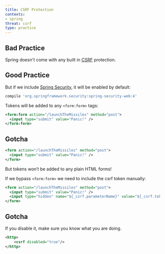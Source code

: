 ```yaml
---
title: CSRF Protection
contexts:
- spring
threat: csrf
type: practice
---
```


## Bad Practice

Spring doesn't come with any built in
[CSRF](https://www.owasp.org/index.php/Cross-Site_Request_Forgery_(CSRF))
protection.

## Good Practice

But if we include [Spring Security](https://projects.spring.io/spring-security/), it will be enabled by default:

```gradle
compile 'org.springframework.security:spring-security-web:4'
```

Tokens will be added to any `<form:form>` tags:

```xml
<form:form action="/launchTheMissiles" method="post">
  <input type="submit" value="Panic!" />
</form:form>
```

## Gotcha

```xml
<form action="/launchTheMissiles" method="post">
  <input type="submit" value="Panic!" />
</form>
```

But tokens won’t be added to any plain HTML forms!

If we bypass `<form:form>` we need to include the csrf token manually:

```xml
<form action="/launchTheMissiles" method="post">
  <input type="submit" value="Panic!" />
  <input type="hidden" name="${_csrf.parameterName}" value="${_csrf.token}"/>
</form>
```

## Gotcha

If you disable it, make sure you know what you are doing.

```xml
<http>
	<csrf disabled="true"/>
</http>
```




